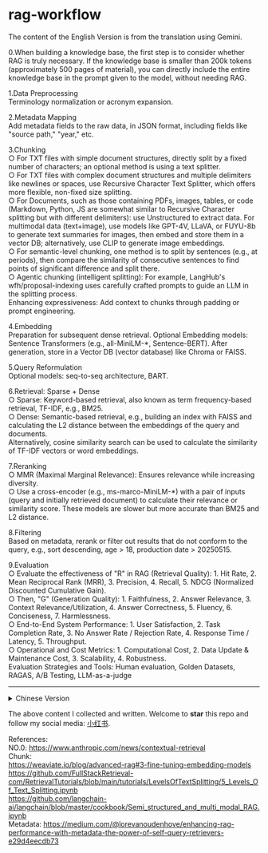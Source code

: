 # rag-workflow

The content of the English Version is from the translation using Gemini.

0.When building a knowledge base, the first step is to consider whether RAG is truly necessary. If the knowledge base is smaller than 200k tokens (approximately 500 pages of material), you can directly include the entire knowledge base in the prompt given to the model, without needing RAG.

1.Data Preprocessing<br>
Terminology normalization or acronym expansion.

2.Metadata Mapping<br>
Add metadata fields to the raw data, in JSON format, including fields like "source path," "year," etc.

3.Chunking<br>
○ For TXT files with simple document structures, directly split by a fixed number of characters; an optional method is using a text splitter.<br>
○ For TXT files with complex document structures and multiple delimiters like newlines or spaces, use Recursive Character Text Splitter, which offers more flexible, non-fixed size splitting.<br>
○ For Documents, such as those containing PDFs, images, tables, or code (Markdown, Python, JS are somewhat similar to Recursive Character splitting but with different delimiters): use Unstructured to extract data. For multimodal data (text+image), use models like GPT-4V, LLaVA, or FUYU-8b to generate text summaries for images, then embed and store them in a vector DB; alternatively, use CLIP to generate image embeddings.<br>
○ For semantic-level chunking, one method is to split by sentences (e.g., at periods), then compare the similarity of consecutive sentences to find points of significant difference and split there.<br>
○ Agentic chunking (intelligent splitting): For example, LangHub's wfh/proposal-indexing uses carefully crafted prompts to guide an LLM in the splitting process.<br>
Enhancing expressiveness: Add context to chunks through padding or prompt engineering.

4.Embedding<br>
Preparation for subsequent dense retrieval. Optional Embedding models: Sentence Transformers (e.g., all-MiniLM-*, Sentence-BERT). After generation, store in a Vector DB (vector database) like Chroma or FAISS.

5.Query Reformulation<br>
Optional models: seq-to-seq architecture, BART.

6.Retrieval: Sparse + Dense<br>
○ Sparse: Keyword-based retrieval, also known as term frequency-based retrieval, TF-IDF, e.g., BM25.<br>
○ Dense: Semantic-based retrieval, e.g., building an index with FAISS and calculating the L2 distance between the embeddings of the query and documents.<br>
Alternatively, cosine similarity search can be used to calculate the similarity of TF-IDF vectors or word embeddings.<br>

7.Reranking<br>
○ MMR (Maximal Marginal Relevance): Ensures relevance while increasing diversity.<br>
○ Use a cross-encoder (e.g., ms-marco-MiniLM-*) with a pair of inputs (query and initially retrieved document) to calculate their relevance or similarity score. These models are slower but more accurate than BM25 and L2 distance.

8.Filtering<br>
Based on metadata, rerank or filter out results that do not conform to the query, e.g., sort descending, age > 18, production date > 20250515.

9.Evaluation<br>
○ Evaluate the effectiveness of "R" in RAG (Retrieval Quality): 1. Hit Rate, 2. Mean Reciprocal Rank (MRR), 3. Precision, 4. Recall, 5. NDCG (Normalized Discounted Cumulative Gain).<br>
○ Then, "G" (Generation Quality): 1. Faithfulness, 2. Answer Relevance, 3. Context Relevance/Utilization, 4. Answer Correctness, 5. Fluency, 6. Conciseness, 7. Harmlessness.<br>
○ End-to-End System Performance: 1. User Satisfaction, 2. Task Completion Rate, 3. No Answer Rate / Rejection Rate, 4. Response Time / Latency, 5. Throughput.<br>
○ Operational and Cost Metrics: 1. Computational Cost, 2. Data Update & Maintenance Cost, 3. Scalability, 4. Robustness.<br>
Evaluation Strategies and Tools: Human evaluation, Golden Datasets, RAGAS, A/B Testing, LLM-as-a-judge

---

<details>
<summary> Chinese Version</summary>

### This is the Chinese Version

0.当我们搭建一个知识库时，第一步是考虑是否真的要用到 RAG。当知识库小于 200k tokens（约 500 页材料），直接将整个知识库包含在你给模型的提示中即可，无需RAG。
	
1.数据预处理<br>
术语规范化或缩写词扩展。
	
2.Metadata Mapping 元数据映射<br>
给原始数据加入元数据字段，json 格式，里面包含如 "source path"、"year" 等。
	
3.Chunk 切块<br>
○ 文档结构简单的 txt，直接按固定数量的字符切分，可选的方法 text splitter。<br>
○ 文档结构复杂的 txt，有多种分隔符如换行、空格，使用 Recursive Character Text Splitter，切分字数不固定，更灵活。<br>
○ Document，如含有 PDF，图片，table，code（Markdown、Python、JS有点像 Recursive Character，但有不同的分隔符）：使用 Unstructured 提取数据。面对多模态（text+image），使用 GPT4-V, LLaVA, or FUYU-8b 对 image 生成 text summaries,再 embedding 后存入 vector db；或者使用 CLIP 对 image 生成 embedding。<br>
○ 语义级的切块，有一种方法是，按句号分句，然后比较前、后句子的相似度，找到差异较大点，在此切分。<br>
○ Agentic 智能级切分：如 LangHub 的 wfh/proposal-indexing，精心写的 prompt 来指导LLM切分。<br>
增强表达手段：通过 padding 或者提示词工程，给chunk加入上下文。
	
4.Embedding 生成嵌入向量<br>
后续的稠密检索的准备。 可选的 Embedding 模型 Sentence Transformer（如all-MiniLM-*、Sentence-BERT），生成后存入 Vector DB 向量数据库，如 chroma、FAISS。
	
5.Reformulate 查询重写<br>
可选模型：seq-to-seq 架构，BART。

6.Retrieval 检索  稀疏+稠密<br>
○ 稀疏：基于关键词检索，也称为基于词频检索，TF-IDF，如BM25。<br>
○ 稠密：基于语义检索，如 FAISS 建立索引，计算 Embedding后的 query 和 文档的 L2距离。<br>
也可以，cosine similarity search 余弦相似度，可以计算 TF-IDF 向量 或 词嵌入 的相似性。
 
7.Rerank 重排<br>
○ MMR（Maximal Marginal Relevance，最大边界相关性）：保证相关性的同时，提高多样性。<br>
○ 将一对输入（query和初次检索到的文档），使用 cross-encoder (交叉编码器，如ms-marco-MiniLM-*) ，计算它们的相关性或相似性得分。这种模型速度比较慢，但比 BM25 和L2 距离更精确。
 
8.Filter 过滤<br>
基于 metadata 元数据，重排 或者 过滤不符合 query 的，比如从大到小、年龄>18、出厂日期>20250515。
 
9.Eval 评估<br>
○ 评估 RAG 中“R”的有效性，检索质量：1命中率、2平均倒数排名、3精准率、4召回率、5NDCG。<br>
○ 再是“G”生成质量：1忠实度、2答案相关性、3上下文相关性、4答案正确性、5流畅性、6简洁性、7无害性。<br>
○ 端到端系统性能：1用户满意度、2任务完成率、3无法回答率、4响应时间/延迟、5吞吐量。<br>
○ 运营和成本指标：1计算成本、2数据更新与维护成本、3可扩展性、4鲁棒性。<br>
评估策略和工具：人工、黄金数据集、RAGAS、AB 测试、LLM。

</details>

The above content I collected and written.
Welcome to **star** this repo and follow my social media: [小红书](https://www.xiaohongshu.com/user/profile/5ee64a640000000001001447).

References:<br>
NO.0: https://www.anthropic.com/news/contextual-retrieval<br>
Chunk:<br>
https://weaviate.io/blog/advanced-rag#3-fine-tuning-embedding-models<br>
https://github.com/FullStackRetrieval-com/RetrievalTutorials/blob/main/tutorials/LevelsOfTextSplitting/5_Levels_Of_Text_Splitting.ipynb<br>
https://github.com/langchain-ai/langchain/blob/master/cookbook/Semi_structured_and_multi_modal_RAG.ipynb<br>
Metadata: https://medium.com/@lorevanoudenhove/enhancing-rag-performance-with-metadata-the-power-of-self-query-retrievers-e29d4eecdb73

